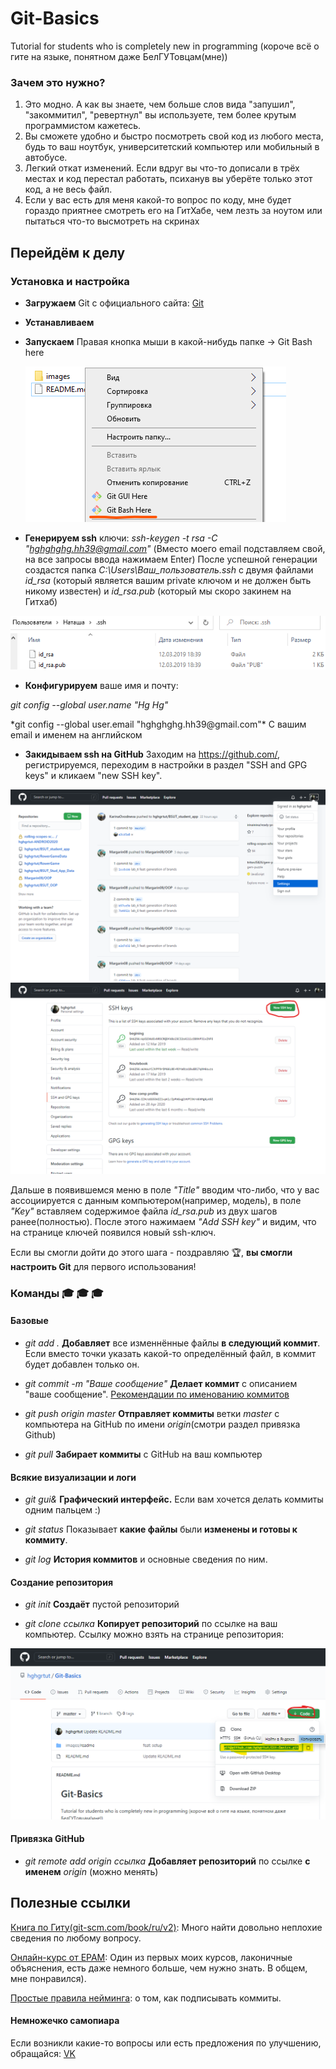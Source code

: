 # Git-Basics
Tutorial for students who is completely new in programming (короче всё о гите на языке, понятном даже БелГУТовцам(мне))

### Зачем это нужно?
1) Это модно. А как вы знаете, чем больше слов вида "запушил", "закоммитил", "ревертнул" вы используете, тем более крутым программистом кажетесь.
2) Вы сможете удобно и быстро посмотреть свой код из любого места, будь то ваш ноутбук, университетский компьютер или мобильный в автобусе.
3) Легкий откат изменений. Если вдруг вы что-то дописали в трёх местах и код перестал работать, психанув вы уберёте только этот код, а не весь файл.
4) Если у вас есть для меня какой-то вопрос по коду, мне будет гораздо приятнее смотреть его на ГитХабе, чем лезть за ноутом или пытаться что-то высмотреть на скринах

## Перейдём к делу

### Установка и настройка

- **Загружаем** Git с официального сайта: [Git](http://git-scm.com/downloads)

- **Устанавливаем**

- **Запускаем** Правая кнопка мыши в какой-нибудь папке -> Git Bash here <p><img alt="Launching Git Bash" src="/images/readme/bash-launch.png"/></p>

- **Генерируем ssh** ключи: *ssh-keygen -t rsa -C "hghghghg.hh39@gmail.com"*
(Вместо моего email подставляем свой, на все запросы ввода нажимаем Enter)
После успешной генерации создастся папка *C:\\Users\Ваш_пользователь\.ssh* с двумя файлами *id_rsa* (который является вашим private ключом и не должен быть никому известен) и *id_rsa.pub* (который мы скоро закинем на Гитхаб)
<img alt="Generated ssh keys" src="/images/readme/ssh-files.png"/>

- **Конфигурируем** ваше имя и почту:

*git config --global user.name "Hg Hg"*
<p>*git config --global user.email "hghghghg.hh39@gmail.com"* С вашим email и именем на английском</p>

- **Закидываем ssh на GitHub**
Заходим на https://github.com/, регистрируемся, переходим в настройки в раздел "SSH and GPG keys" и кликаем "new SSH key".
<p><img alt="Settings from main screen" src="/images/readme/way-to-settings.png"/><img alt="SSH keys menu" src="/images/readme/keys-menu.png"/></p>

Дальше в появившемся меню в поле *"Title"* вводим что-либо, что у вас ассоциируется с данным компьютером(например, модель), в поле *"Key"* вставляем содержимое файла *id_rsa.pub* из двух шагов ранее(полностью). После этого нажимаем *"Add SSH key"* и видим, что на странице ключей появился новый ssh-ключ.

Если вы смогли дойти до этого шага - поздравляю :trophy:, **вы смогли настроить Git** для первого использования!

### Команды :mortar_board: :mortar_board: :mortar_board:

#### Базовые

- *git add .* **Добавляет** все изменнённые файлы **в следующий коммит**. Если вместо точки указать какой-то определённый файл, в коммит будет добавлен только он.

- *git commit -m "Ваше сообщение"* **Делает коммит** с описанием "ваше сообщение". [Рекомендации по именованию коммитов](https://docs.rs.school/#/en/git-convention)

- *git push origin master* **Отправляет коммиты** ветки *master* с компьютера на GitHub по имени *origin*(смотри раздел привязка Github)

- *git pull* **Забирает коммиты** c GitHub на ваш компьютер

#### Всякие визуализации и логи

- *git gui&* **Графический интерфейс.** Если вам хочется делать коммиты одним пальцем :)

- *git status* Показывает **какие файлы** были **изменены и готовы к коммиту**.

- *git log* **История коммитов** и основные сведения по ним.

#### Создание репозитория

- *git init* **Создаёт** пустой репозиторий

- *git clone ссылка* **Копирует репозиторий** по ссылке на ваш компьютер. Ссылку можно взять на странице репозитория:
<p><img alt="How to get link to the repository" src="/images/readme/repository-link.png"/></p>

#### Привязка GitHub

- *git remote add origin ссылка* **Добавляет репозиторий** по ссылке **с именем** *origin* (можно менять)

## Полезные ссылки

[Книга по Гиту(git-scm.com/book/ru/v2)](https://git-scm.com/book/ru/v2): Много найти довольно неплохие сведения по любому вопросу.

[Онлайн-курс от ЕРАМ](https://learn.epam.com/detailsPage?id=601f195a-d408-4439-a16d-0630ed2a412e): Один из первых моих курсов, лаконичные объяснения, есть даже немного больше, чем нужно знать. В общем, мне понравился).

[Простые правила нейминга](https://docs.rs.school/#/en/git-convention): о том, как подписывать коммиты.

#### Немножечко самопиара

Если возникли какие-то вопросы или есть предложения по улучшению, обращайся: [VK](https://vk.com/sasha_klass_2001)